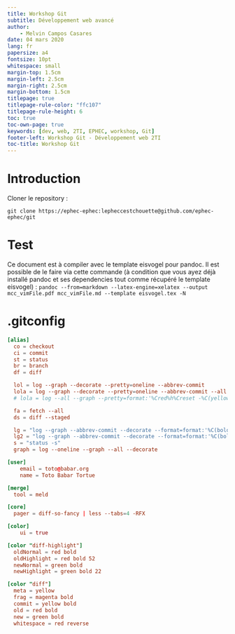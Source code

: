 ```yaml
---
title: Workshop Git
subtitle: Développement web avancé
author: 
    - Melvin Campos Casares
date: 04 mars 2020
lang: fr
papersize: a4
fontsize: 10pt
whitespace: small
margin-top: 1.5cm
margin-left: 2.5cm
margin-right: 2.5cm
margin-bottom: 1.5cm
titlepage: true
titlepage-rule-color: "ffc107"
titlepage-rule-height: 6
toc: true
toc-own-page: true
keywords: [dev, web, 2TI, EPHEC, workshop, Git]
footer-left: Workshop Git - Développement web 2TI
toc-title: Workshop Git
---
```


# Introduction

Cloner le repository :

`git clone https://ephec-ephec:lepheccestchouette@github.com/ephec-ephec/git`

# Test

Ce document est à compiler avec le template eisvogel pour pandoc.
Il est possible de le faire via cette commande (à condition que vous ayez déjà installé pandoc et ses dependencies tout comme récupéré le template eisvogel) : `pandoc --from=markdown --latex-engine=xelatex --output mcc_vimFile.pdf mcc_vimFile.md --template eisvogel.tex -N`

# .gitconfig

```conf
[alias]
  co = checkout
  ci = commit
  st = status
  br = branch
  df = diff

  lol = log --graph --decorate --pretty=oneline --abbrev-commit
  lola = log --graph --decorate --pretty=oneline --abbrev-commit --all --date=local
  # lola = log --all --graph --pretty=format:'%Cred%h%Creset -%C(yellow)%d%Creset %s %Cgreen(%ad) %C(bold blue)<%an>%Creset' --abbrev-commit --date=relative

  fa = fetch --all
  ds = diff --staged

  lg = "log --graph --abbrev-commit --decorate --format=format:'%C(bold blue)%h%C(reset) - %C(bold green)(%ar)%C(reset) %C(white)%s%C(reset) %C(dim white)- %an%C(reset)%C(bold yellow)%d%C(reset)' --all"
  lg2 = "log --graph --abbrev-commit --decorate --format=format:'%C(bold blue)%h%C(reset) - %C(bold cyan)%aD%C(reset) %C(bold green)(%ar)%C(reset)%C(bold yellow)%d%C(reset)%n''          %C(white)%s%C(reset) %C(dim white)- %an%C(reset)' --all"
  s = "status -s"
  graph = log --oneline --graph --all --decorate

[user]
	email = toto@babar.org
	name = Toto Babar Tortue

[merge]
  tool = meld

[core]
  pager = diff-so-fancy | less --tabs=4 -RFX

[color]
    ui = true

[color "diff-highlight"]
  oldNormal = red bold
  oldHighlight = red bold 52
  newNormal = green bold
  newHighlight = green bold 22

[color "diff"]
  meta = yellow
  frag = magenta bold
  commit = yellow bold
  old = red bold
  new = green bold
  whitespace = red reverse
```
